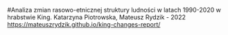 #Analiza zmian rasowo-etnicznej struktury ludności w latach 1990-2020 w hrabstwie King. 
Katarzyna Piotrowska, Mateusz Rydzik - 2022
https://mateuszrydzik.github.io/king-changes-report/
